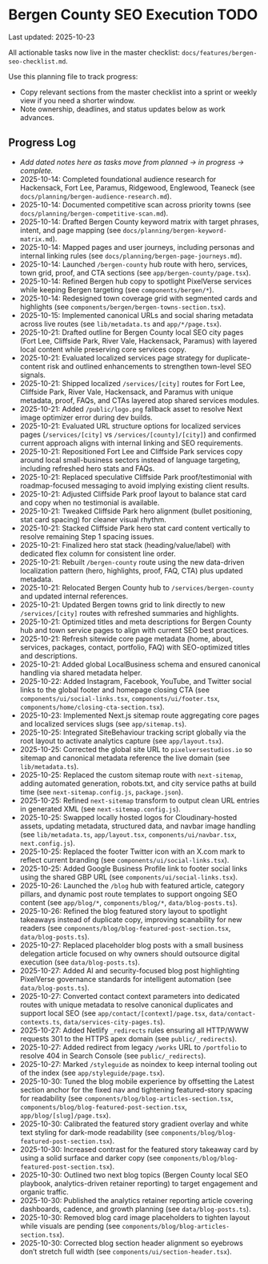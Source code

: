 # Bergen County SEO Execution TODO

Last updated: 2025-10-23

All actionable tasks now live in the master checklist: `docs/features/bergen-seo-checklist.md`.

Use this planning file to track progress:

- Copy relevant sections from the master checklist into a sprint or weekly view if you need a shorter window.
- Note ownership, deadlines, and status updates below as work advances.

## Progress Log

- _Add dated notes here as tasks move from planned → in progress → complete._
- 2025-10-14: Completed foundational audience research for Hackensack, Fort Lee, Paramus, Ridgewood, Englewood, Teaneck (see `docs/planning/bergen-audience-research.md`).
- 2025-10-14: Documented competitive scan across priority towns (see `docs/planning/bergen-competitive-scan.md`).
- 2025-10-14: Drafted Bergen County keyword matrix with target phrases, intent, and page mapping (see `docs/planning/bergen-keyword-matrix.md`).
- 2025-10-14: Mapped pages and user journeys, including personas and internal linking rules (see `docs/planning/bergen-page-journeys.md`).
- 2025-10-14: Launched `/bergen-county` hub route with hero, services, town grid, proof, and CTA sections (see `app/bergen-county/page.tsx`).
- 2025-10-14: Refined Bergen hub copy to spotlight PixelVerse services while keeping Bergen targeting (see `components/bergen/*`).
- 2025-10-14: Redesigned town coverage grid with segmented cards and highlights (see `components/bergen/bergen-towns-section.tsx`).
- 2025-10-15: Implemented canonical URLs and social sharing metadata across live routes (see `lib/metadata.ts` and `app/*/page.tsx`).
- 2025-10-21: Drafted outline for Bergen County local SEO city pages (Fort Lee, Cliffside Park, River Vale, Hackensack, Paramus) with layered local content while preserving core services copy.
- 2025-10-21: Evaluated localized services page strategy for duplicate-content risk and outlined enhancements to strengthen town-level SEO signals.
- 2025-10-21: Shipped localized `/services/[city]` routes for Fort Lee, Cliffside Park, River Vale, Hackensack, and Paramus with unique metadata, proof, FAQs, and CTAs layered atop shared services modules.
- 2025-10-21: Added `/public/logo.png` fallback asset to resolve Next image optimizer error during dev builds.
- 2025-10-21: Evaluated URL structure options for localized services pages (`/services/[city]` vs `/services/[county]/[city]`) and confirmed current approach aligns with internal linking and SEO requirements.
- 2025-10-21: Repositioned Fort Lee and Cliffside Park services copy around local small-business sectors instead of language targeting, including refreshed hero stats and FAQs.
- 2025-10-21: Replaced speculative Cliffside Park proof/testimonial with roadmap-focused messaging to avoid implying existing client results.
- 2025-10-21: Adjusted Cliffside Park proof layout to balance stat card and copy when no testimonial is available.
- 2025-10-21: Tweaked Cliffside Park hero alignment (bullet positioning, stat card spacing) for cleaner visual rhythm.
- 2025-10-21: Stacked Cliffside Park hero stat card content vertically to resolve remaining Step 1 spacing issues.
- 2025-10-21: Finalized hero stat stack (heading/value/label) with dedicated flex column for consistent line order.
- 2025-10-21: Rebuilt `/bergen-county` route using the new data-driven localization pattern (hero, highlights, proof, FAQ, CTA) plus updated metadata.
- 2025-10-21: Relocated Bergen County hub to `/services/bergen-county` and updated internal references.
- 2025-10-21: Updated Bergen towns grid to link directly to new `/services/[city]` routes with refreshed summaries and highlights.
- 2025-10-21: Optimized titles and meta descriptions for Bergen County hub and town service pages to align with current SEO best practices.
- 2025-10-21: Refresh sitewide core page metadata (home, about, services, packages, contact, portfolio, FAQ) with SEO-optimized titles and descriptions.
- 2025-10-21: Added global LocalBusiness schema and ensured canonical handling via shared metadata helper.
- 2025-10-22: Added Instagram, Facebook, YouTube, and Twitter social links to the global footer and homepage closing CTA (see `components/ui/social-links.tsx`, `components/ui/footer.tsx`, `components/home/closing-cta-section.tsx`).
- 2025-10-23: Implemented Next.js sitemap route aggregating core pages and localized services slugs (see `app/sitemap.ts`).
- 2025-10-25: Integrated SiteBehaviour tracking script globally via the root layout to activate analytics capture (see `app/layout.tsx`).
- 2025-10-25: Corrected the global site URL to `pixelversestudios.io` so sitemap and canonical metadata reference the live domain (see `lib/metadata.ts`).
- 2025-10-25: Replaced the custom sitemap route with `next-sitemap`, adding automated generation, robots.txt, and city service paths at build time (see `next-sitemap.config.js`, `package.json`).
- 2025-10-25: Refined `next-sitemap` transform to output clean URL entries in generated XML (see `next-sitemap.config.js`).
- 2025-10-25: Swapped locally hosted logos for Cloudinary-hosted assets, updating metadata, structured data, and navbar image handling (see `lib/metadata.ts`, `app/layout.tsx`, `components/ui/navbar.tsx`, `next.config.js`).
- 2025-10-25: Replaced the footer Twitter icon with an X.com mark to reflect current branding (see `components/ui/social-links.tsx`).
- 2025-10-25: Added Google Business Profile link to footer social links using the shared GBP URL (see `components/ui/social-links.tsx`).
- 2025-10-26: Launched the `/blog` hub with featured article, category pillars, and dynamic post route templates to support ongoing SEO content (see `app/blog/*`, `components/blog/*`, `data/blog-posts.ts`).
- 2025-10-26: Refined the blog featured story layout to spotlight takeaways instead of duplicate copy, improving scanability for new readers (see `components/blog/blog-featured-post-section.tsx`, `data/blog-posts.ts`).
- 2025-10-27: Replaced placeholder blog posts with a small business delegation article focused on why owners should outsource digital execution (see `data/blog-posts.ts`).
- 2025-10-27: Added AI and security-focused blog post highlighting PixelVerse governance standards for intelligent automation (see `data/blog-posts.ts`).
- 2025-10-27: Converted contact context parameters into dedicated routes with unique metadata to resolve canonical duplicates and support local SEO (see `app/contact/[context]/page.tsx`, `data/contact-contexts.ts`, `data/services-city-pages.ts`).
- 2025-10-27: Added Netlify `_redirects` rules ensuring all HTTP/WWW requests 301 to the HTTPS apex domain (see `public/_redirects`).
- 2025-10-27: Added redirect from legacy `/works` URL to `/portfolio` to resolve 404 in Search Console (see `public/_redirects`).
- 2025-10-27: Marked `/styleguide` as noindex to keep internal tooling out of the index (see `app/styleguide/page.tsx`).
- 2025-10-30: Tuned the blog mobile experience by offsetting the Latest section anchor for the fixed nav and tightening featured-story spacing for readability (see `components/blog/blog-articles-section.tsx`, `components/blog/blog-featured-post-section.tsx`, `app/blog/[slug]/page.tsx`).
- 2025-10-30: Calibrated the featured story gradient overlay and white text styling for dark-mode readability (see `components/blog/blog-featured-post-section.tsx`).
- 2025-10-30: Increased contrast for the featured story takeaway card by using a solid surface and darker copy (see `components/blog/blog-featured-post-section.tsx`).
- 2025-10-30: Outlined two next blog topics (Bergen County local SEO playbook, analytics-driven retainer reporting) to target engagement and organic traffic.
- 2025-10-30: Published the analytics retainer reporting article covering dashboards, cadence, and growth planning (see `data/blog-posts.ts`).
- 2025-10-30: Removed blog card image placeholders to tighten layout while visuals are pending (see `components/blog/blog-articles-section.tsx`).
- 2025-10-30: Corrected blog section header alignment so eyebrows don’t stretch full width (see `components/ui/section-header.tsx`).
